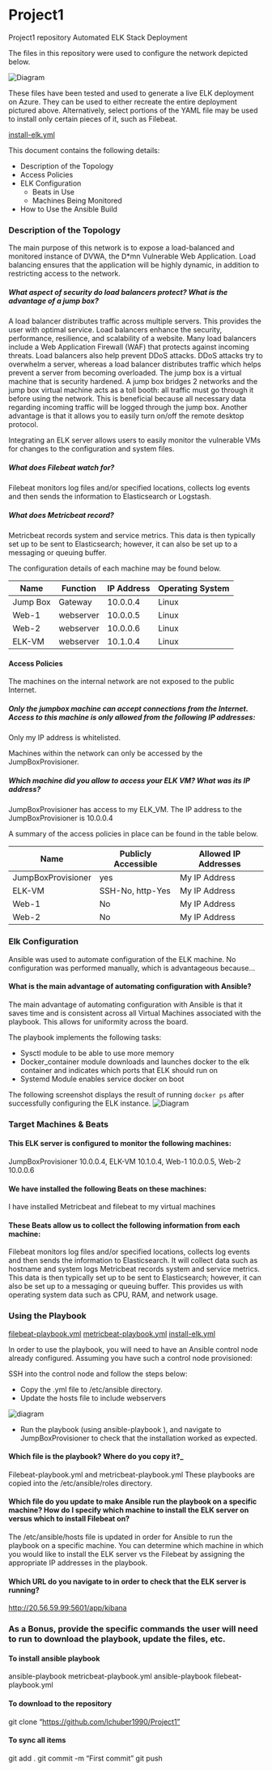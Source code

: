 # Project1
Project1 repository
Automated ELK Stack Deployment

The files in this repository were used to configure the network depicted below.

![Diagram](https://github.com/lchuber1990/Project1/blob/main/Diagrams/Diagram.JPG)

These files have been tested and used to generate a live ELK deployment on Azure. They can be used to either recreate the entire deployment pictured above. Alternatively, select portions of the YAML file may be used to install only certain pieces of it, such as Filebeat.

[install-elk.yml](https://github.com/lchuber1990/Project1/blob/main/Ansible/install-elk.yml)


This document contains the following details:
- Description of the Topology
- Access Policies
- ELK Configuration
  - Beats in Use
  - Machines Being Monitored
- How to Use the Ansible Build

### Description of the Topology

The main purpose of this network is to expose a load-balanced and monitored instance of DVWA, the D*mn Vulnerable Web Application.
Load balancing ensures that the application will be highly dynamic, in addition to restricting access to the network.

##### What aspect of security do load balancers protect? What is the advantage of a jump box?  
A load balancer distributes traffic across multiple servers.  This provides the user with optimal service.  Load balancers enhance the security, performance, resilience, and scalability of a website.  Many load balancers include a Web Application Firewall (WAF) that protects against incoming threats.  Load balancers also help prevent DDoS attacks. DDoS attacks try to overwhelm a server, whereas a load balancer distributes traffic which helps prevent a server from becoming overloaded.
The jump box is a virtual machine that is security hardened.  A jump box bridges 2 networks and the jump box virtual machine acts as a toll booth: all traffic must go through it before using the network.  This is beneficial because all necessary data regarding incoming traffic will be logged through the jump box.  Another advantage is that it allows you to easily turn on/off the remote desktop protocol.

Integrating an ELK server allows users to easily monitor the vulnerable VMs for changes to the configuration and system files.

##### What does Filebeat watch for? 
Filebeat monitors log files and/or specified locations, collects log events and then sends the information to Elasticsearch or Logstash.  
##### What does Metricbeat record? 
Metricbeat records system and service metrics.  This data is then typically set up to be sent to Elasticsearch; however, it can also be set up to a messaging or queuing buffer.

The configuration details of each machine may be found below.

| Name     | Function  | IP Address | Operating System |
|----------|-----------|------------|------------------|
| Jump Box | Gateway   | 10.0.0.4   | Linux            |
| Web-1    | webserver | 10.0.0.5   | Linux            |
| Web-2    | webserver | 10.0.0.6   | Linux            |
| ELK-VM   | webserver | 10.1.0.4   | Linux            |

#### Access Policies
The machines on the internal network are not exposed to the public Internet.

##### Only the jumpbox machine can accept connections from the Internet. Access to this machine is only allowed from the following IP addresses:
Only my IP address is whitelisted.

Machines within the network can only be accessed by the JumpBoxProvisioner.

##### Which machine did you allow to access your ELK VM? What was its IP address? 
JumpBoxProvisioner has access to my ELK_VM. The IP address to the JumpBoxProvisioner is 10.0.0.4

A summary of the access policies in place can be found in the table below.

| Name               | Publicly Accessible | Allowed IP Addresses |
|--------------------|---------------------|----------------------|
| JumpBoxProvisioner | yes                 | My IP Address        |
| ELK-VM             | SSH-No, http-Yes    | My IP Address        |
| Web-1              | No                  | My IP Address        |
| Web-2              | No                  | My IP Address        |

### Elk Configuration

Ansible was used to automate configuration of the ELK machine. No configuration was performed manually, which is advantageous because...

#### What is the main advantage of automating configuration with Ansible?  
The main advantage of automating configuration with Ansible is that it saves time and is consistent across all Virtual Machines associated with the playbook.  This allows for uniformity across the board.

The playbook implements the following tasks:
- Sysctl module to be able to use more memory 
- Docker_container module downloads and launches docker to the elk container and indicates which ports that ELK should run on
- Systemd Module enables service docker on boot

The following screenshot displays the result of running `docker ps` after successfully configuring the ELK instance.
![Diagram](https://github.com/lchuber1990/Project1/blob/main/Images/elk%20vm%20docker%20running%20elk.JPG)

### Target Machines & Beats
#### This ELK server is configured to monitor the following machines:
JumpBoxProvisioner 10.0.0.4, ELK-VM 10.1.0.4, Web-1 10.0.0.5, Web-2 10.0.0.6

#### We have installed the following Beats on these machines:
I have installed Metricbeat and filebeat to my virtual machines

#### These Beats allow us to collect the following information from each machine:
Filebeat monitors log files and/or specified locations, collects log events and then sends the information to Elasticsearch.  It will collect data such as hostname and system logs
Metricbeat records system and service metrics.  This data is then typically set up to be sent to Elasticsearch; however, it can also be set up to a messaging or queuing buffer. This provides us with operating system data such as CPU, RAM, and network usage.


### Using the Playbook
[filebeat-playbook.yml](https://github.com/lchuber1990/Project1/blob/main/Ansible/filebeat-playbook.yml)
[metricbeat-playbook.yml](https://github.com/lchuber1990/Project1/blob/main/Ansible/metricbeat-playbook.yml)
[install-elk.yml](https://github.com/lchuber1990/Project1/blob/main/Ansible/install-elk.yml)


In order to use the playbook, you will need to have an Ansible control node already configured. Assuming you have such a control node provisioned:

SSH into the control node and follow the steps below:
- Copy the .yml file to /etc/ansible directory.
- Update the hosts file to include webservers

![diagram](https://github.com/lchuber1990/Project1/blob/main/Images/Host%20file%20update.JPG)

- Run the playbook (using ansible-playbook <file>), and navigate to JumpBoxProvisioner to check that the installation worked as expected.

#### Which file is the playbook? Where do you copy it?_
Filebeat-playbook.yml and metricbeat-playbook.yml  These playbooks are copied into the /etc/ansible/roles directory.

#### Which file do you update to make Ansible run the playbook on a specific machine? How do I specify which machine to install the ELK server on versus which to install Filebeat on?
The /etc/ansible/hosts file is updated in order for Ansible to run the playbook on a specific machine.  You can determine which machine in which you would like to install the ELK server vs the Filebeat by assigning the appropriate IP addresses in the playbook.

#### Which URL do you navigate to in order to check that the ELK server is running?
http://20.56.59.99:5601/app/kibana

### As a **Bonus**, provide the specific commands the user will need to run to download the playbook, update the files, etc.
#### To install ansible playbook
ansible-playbook metricbeat-playbook.yml
ansible-playbook filebeat-playbook.yml
#### To download to the repository
git clone “https://github.com/lchuber1990/Project1”
#### To sync all items
git add .
git commit -m “First commit”
git push
